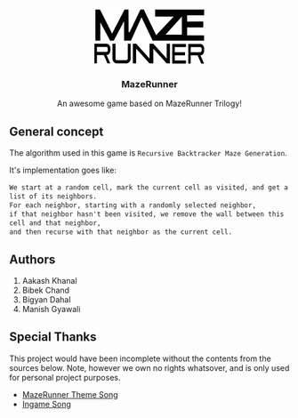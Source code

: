 <!-- PROJECT LOGO -->
<br />
<p align="center">
  <a href="https://github.com/aakash018/maze-runner">
    <img src="assets/images/logo.png" alt="Logo" width="200" height="100">
  </a>

  <h3 align="center">MazeRunner</h3>

  <p align="center">
    An awesome game based on MazeRunner Trilogy!
  </p>
</p>

## General concept

The algorithm used in this game is `Recursive Backtracker Maze Generation`.

It's implementation goes like:

	We start at a random cell, mark the current cell as visited, and get a list of its neighbors.
    For each neighbor, starting with a randomly selected neighbor,
    if that neighbor hasn't been visited, we remove the wall between this cell and that neighbor, 
    and then recurse with that neighbor as the current cell.

## Authors

1) Aakash Khanal
2) Bibek Chand
3) Bigyan Dahal
4) Manish Gyawali

## Special Thanks

This project would have been incomplete without the contents from the sources below. Note, however we own no rights whatsover, and is only used for personal project purposes.

- [MazeRunner Theme Song](https://www.youtube.com/watch?v=dI25KCY9-Gg)
- [Ingame Song](https://www.youtube.com/watch?v=AdpxWJ9ZvP0)
